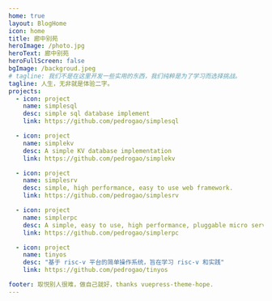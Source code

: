 ```yaml
---
home: true
layout: BlogHome
icon: home
title: 廊中别苑
heroImage: /photo.jpg
heroText: 廊中别苑
heroFullScreen: false
bgImage: /backgroud.jpeg
# tagline: 我们不是在这里开发一些实用的东西，我们纯粹是为了学习而选择挑战。
tagline: 人生，无非就是体验二字。
projects:
  - icon: project
    name: simplesql
    desc: simple sql database implement
    link: https://github.com/pedrogao/simplesql

  - icon: project
    name: simplekv
    desc: A simple KV database implementation
    link: https://github.com/pedrogao/simplekv

  - icon: project
    name: simplesrv
    desc: simple, high performance, easy to use web framework.
    link: https://github.com/pedrogao/simplesrv

  - icon: project
    name: simplerpc
    desc: A simple, easy to use, high performance, pluggable micro services framework
    link: https://github.com/pedrogao/simplerpc

  - icon: project
    name: tinyos
    desc: "基于 risc-v 平台的简单操作系统，旨在学习 risc-v 和实践"
    link: https://github.com/pedrogao/tinyos

footer: 取悦别人很难，做自己就好，thanks vuepress-theme-hope.
---
```

